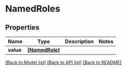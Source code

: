 # NamedRoles


## Properties
Name | Type | Description | Notes
------------ | ------------- | ------------- | -------------
**value** | [**[NamedRole]**](NamedRole.md) |  | 

[[Back to Model list]](../README.md#documentation-for-models) [[Back to API list]](../README.md#documentation-for-api-endpoints) [[Back to README]](../README.md)


